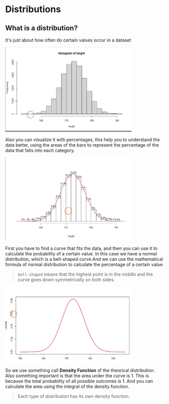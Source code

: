 # Distributions

## What is a distribution?

It's just about how often do certain values occur in a dataset

<img src="public/2_distribution.png" width="400">

Also you can visualize it with percentages, this help you to understand the data better, using the areas of the bars to represent the percentage of the data that falls into each category.

<img src="public/2_distribution_percen.png" width="400">

First you have to find a curve that fits the data, and then you can use it to calculate the probability of a certain value.
In this case we have a normal distribution, which is a bell-shaped curve.And we can use the mathematical formula of normal distribution to calculate the percentage of a certain value.

>`bell-shaped` means that the highest point is in the middle and the curve goes down symmetrically on both sides.

<img src="public/2_density.png" width="400" alt="Density Function of Normal Distribution">

So we use something call **Density Function** of the theorical distribution. Also something important is that the area under the curve is 1. This is because the total probability of all possible outcomes is 1. And you can calculate the area using the integral of the density function.

> Each type of distribution has its own density function.
